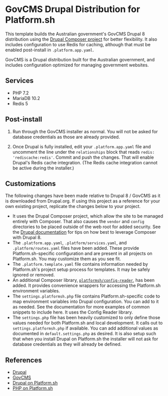 # GovCMS Drupal Distribution for Platform.sh

This template builds the Australian government's GovCMS Drupal 8 distribution using the [Drupal Composer project](https://github.com/drupal-composer/drupal-project) for better flexibility.  It also includes configuration to use Redis for caching, although that must be enabled post-install in `.platform.app.yaml`.

GovCMS is a Drupal distribution built for the Australian government, and includes configuration optimized for managing government websites.

## Services

* PHP 7.2
* MariaDB 10.2
* Redis 5

## Post-install

1. Run through the GovCMS installer as normal.  You will not be asked for database credentials as those are already provided.

2. Once Drupal is fully installed, edit your `.platform.app.yaml` file and uncomment the line under the `relationships` block that reads `redis: 'rediscache:redis'`.  Commit and push the changes.  That will enable Drupal's Redis cache integration.  (The Redis cache integration cannot be active during the installer.)

## Customizations

The following changes have been made relative to Drupal 8 / GovCMS as it is downloaded from Drupal.org.  If using this project as a reference for your own existing project, replicate the changes below to your project.

* It uses the Drupal Composer project, which allow the site to be managed entirely with Composer. That also causes the `vendor` and `config` directories to be placed outside of the web root for added security.  See the [Drupal documentation](https://www.drupal.org/node/2404989) for tips on how best to leverage Composer with Drupal 8.
* The `.platform.app.yaml`, `.platform/services.yaml`, and `.platform/routes.yaml` files have been added.  These provide Platform.sh-specific configuration and are present in all projects on Platform.sh.  You may customize them as you see fit.
* The `.platform.template.yaml` file contains information needed by Platform.sh's project setup process for templates.  It may be safely ignored or removed.
* An additional Composer library, [`platformsh/config-reader`](https://github.com/platformsh/config-reader-php), has been added.  It provides convenience wrappers for accessing the Platform.sh environment variables.
* The `settings.platformsh.php` file contains Platform.sh-specific code to map environment variables into Drupal configuration. You can add to it as needed. See the documentation for more examples of common snippets to include here.  It uses the Config Reader library.
* The `settings.php` file has been heavily customized to only define those values needed for both Platform.sh and local development.  It calls out to `settings.platformsh.php` if available.  You can add additional values as documented in `default.settings.php` as desired.  It is also setup such that when you install Drupal on Platform.sh the installer will not ask for database credentials as they will already be defined.

## References

* [Drupal](https://www.drupal.org/)
* [GovCMS](https://www.govcms.gov.au/)
* [Drupal on Platform.sh](https://docs.platform.sh/frameworks/drupal8.html)
* [PHP on Platform.sh](https://docs.platform.sh/languages/php.html)
